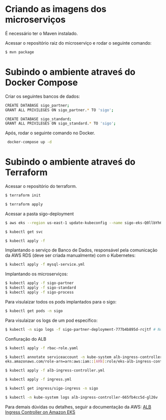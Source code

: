 

# Criando as imagens dos microserviços

É necessário ter o Maven instalado.

Acessar o repositório raiz do microserviço e rodar o seguinte comando:
```sh
$ mvn package
```

# Subindo o ambiente atraveś do Docker Compose


Criar os seguintes bancos de dados:

```sh
CREATE DATABASE sigo_partner;
GRANT ALL PRIVILEGES ON sigo_partner.* TO 'sigo';

CREATE DATABASE sigo_standard;
GRANT ALL PRIVILEGES ON sigo_standard.* TO 'sigo';
```
Após, rodar o seguinte comando no Docker.
```sh
 docker-compose up -d
```

# Subindo o ambiente atraveś do Terraform

Acessar o repositório do terraform.

```sh
$ terraform init
```


```sh
$ terraform apply
```

Acessar a pasta sigo-deployment

```sh
$ aws eks --region us-east-1 update-kubeconfig --name sigo-eks-Q0llbYh6 # nome do cluster
```

```sh
$ kubectl get svc
```

```sh
$ kubectl apply -f 
```

Implantando o serviço de Banco de Dados, responsável pela comunicação da AWS RDS (deve ser criada manualmente) com o Kubernetes:

```sh
$ kubectl apply -f mysql-service.yml
```

Implantando os microserviços:
```sh
$ kubectl apply -f sigo-partner
$ kubectl apply -f sigo-standard
$ kubectl apply -f sigo-process
```

Para visulaizar todos os pods implantados para o sigo:
```sh
$ kubectl get pods -n sigo
```

Para visulaizar os logs de um pod específico:
```sh
$ kubectl -n sigo logs -f sigo-partner-deployment-777b4b895d-rcjtf # Nome do pod
```


Confiuração do ALB

```sh
$ kubectl apply -f rbac-role.yaml
```

```sh
$ kubectl annotate serviceaccount -n kube-system alb-ingress-controller \
eks.amazonaws.com/role-arn=arn:aws:iam::[ARN]:role/eks-alb-ingress-controller # Informar o ARN
```

```sh
$ kubectl apply -f alb-ingress-controller.yml
```

```sh
$ kubectl apply -f ingress.yml
```

```sh
$ kubectl get ingress/sigo-ingress -n sigo
```

```sh
$ kubectl -n kube-system logs alb-ingress-controller-665fb4cc5d-gl26v  # Nome do POD do ALB
```
Para demais dúvidas ou detalhes, seguir a documentação da AWS: [ALB Ingress Controller on Amazon EKS
](https://docs.aws.amazon.com/eks/latest/userguide/alb-ingress.html)